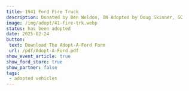 ```yaml
---
title: 1941 Ford Fire Truck
description: Donated by Ben Weldon, IN Adopted by Doug Skinner, SC
image: /img/adopt/41-fire-trk.webp
status: has been adopted
date: 2025-02-24
button: 
 text: Download The Adopt-A-Ford Form
 url: /pdf/Adopt-A-Ford.pdf
show_event_article: true
show_ford_store: true
show_partner: false
tags: 
 - adopted vehicles
---
```


